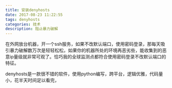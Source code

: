 ```yaml
---
title: 安装denyhosts
date: 2017-08-23 11:22:55
tags: denyhosts
categories: 技术
description: 阻止暴力破解
---
```


在外网放台机器，开一个ssh服务，如果不改默认端口，使用密码登录，那每天吸引暴力破解数万次是轻轻松松，如果你的机器所处的环境再恶劣些，能收集到的恶意ip量级就非常可观了。恰巧我的全球监测点都符合使用密码登录不改默认端口的特征。

denyhosts是一款很不错的软件，使用python编写，跨平台，逻辑优雅，代码量小，花半天时间足以看完，
